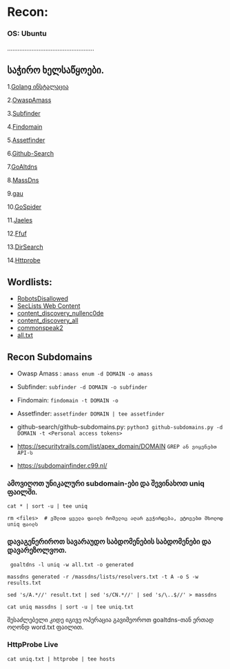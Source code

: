 # Recon:

### OS: Ubuntu
..................................................

## საჭირო ხელსაწყოები.
 1.[Golang ინსტალაცია](https://golang.org/doc/install)
 
 2.[OwaspAmass](https://github.com/OWASP/Amass)
 
 3.[Subfinder](https://github.com/projectdiscovery/subfinder)
 
 4.[Findomain](https://github.com/Edu4rdSHL/findomain)
 
 5.[Assetfinder](https://github.com/tomnomnom/assetfinder)
 
 6.[Github-Search](https://github.com/gwen001/github-search)
 
 7.[GoAltdns](https://github.com/subfinder/goaltdns)
 
 8.[MassDns](https://github.com/blechschmidt/massdns)
 
 9.[gau](https://github.com/lc/gau)
 
10.[GoSpider](https://github.com/jaeles-project/gospider)

11.[Jaeles](https://github.com/jaeles-project/jaeles)

12.[Ffuf](https://github.com/ffuf/ffuf)

13.[DirSearch](https://github.com/maurosoria/dirsearch)

14.[Httprobe](https://github.com/tomnomnom/httprobe)


## Wordlists: 
* [RobotsDisallowed](https://github.com/danielmiessler/RobotsDisallowed)
* [SecLists Web Content](https://github.com/danielmiessler/SecLists/tree/master/Discovery/Web-Content)
* [content_discovery_nullenc0de](https://gist.github.com/nullenc0de/96fb9e934fc16415fbda2f83f08b28e7)
* [content_discovery_all](https://gist.github.com/jhaddix/b80ea67d85c13206125806f0828f4d10)
* [commonspeak2](https://github.com/assetnote/commonspeak2-wordlists)
* [all.txt](https://gist.github.com/jhaddix/86a06c5dc309d08580a018c66354a056)


## Recon Subdomains

- Owasp Amass : ```amass enum -d DOMAIN -o amass```

- Subfinder: ```subfinder -d DOMAIN -o subfinder```

- Findomain: ```findomain -t DOMAIN -o```

- Assetfinder: ```assetfinder DOMAIN | tee assetfinder```

- github-search/github-subdomains.py: ```python3 github-subdomains.py -d DOMAIN -t <Personal access tokens>```

- https://securitytrails.com/list/apex_domain/DOMAIN ```GREP ან ვიყენებთ API-ს```

- https://subdomainfinder.c99.nl/

### ამოვიღოთ უნიკალური subdomain-ები და შევინახოთ uniq ფაილში.
```cat * | sort -u | tee uniq```

```rm <files>  # ვშლით ყველა ფაილს რომელიც აღარ გვჭირდება, ვტოვებთ მხოლოდ uniq ფაილს```


### დავაგენერიროთ სავარაუდო საბდომენების საბდომენები და დავარეზოლვოთ.
``` goaltdns -l uniq -w all.txt -o generated```

```massdns generated -r /massdns/lists/resolvers.txt -t A -o S -w results.txt```

```sed 's/A.*//' result.txt | sed 's/CN.*//' | sed 's/\..$//' > massdns```

```cat uniq massdns | sort -u | tee uniq.txt```

შესაძლებელი კიდე იგივე ოპერაცია გავიმეოროთ goaltdns-თან ერთად ოღონდ word.txt ფაილით.


### HttpProbe Live
```cat uniq.txt | httprobe | tee hosts```

